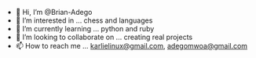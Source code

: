 - 👋 Hi, I’m @Brian-Adego
- 👀 I’m interested in ... chess and languages
- 🌱 I’m currently learning ... python and ruby
- 💞️ I’m looking to collaborate on ... creating real projects
- 📫 How to reach me ... karlielinux@gmail.com, adegomwoa@gmail.com

<!---
Brian-Adego/Brian-Adego is a ✨ special ✨ repository because its `README.md` (this file) appears on your GitHub profile.
You can click the Preview link to take a look at your changes.
--->
